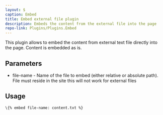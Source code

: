 ```yaml
---
layout: $
caption: Embed
title: Embed external file plugin
description: Embeds the content from the external file into the page
repo-link: Plugins/Plugins.Embed
---
```

This plugin allows to embed the content from external text file directly into the page. Content is embedded as is.

## Parameters

* file-name - Name of the file to embed (either relative or absolute path). File must reside in the site this will not work for external files

## Usage

~~~
\{% embed file-name: content.txt %}
~~~